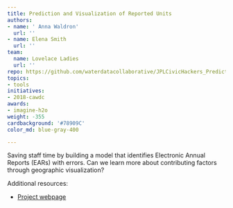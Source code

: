 ```yaml
---
title: Prediction and Visualization of Reported Units
authors:
- name: ' Anna Waldron'
  url: ''
- name: Elena Smith
  url: ''
team:
  name: Lovelace Ladies
  url: ''
repo: https://github.com/waterdatacollaborative/JPLCivicHackers_Prediction-Visualization-Reported-Units
topics:
- tools
initiatives:
- 2018-cawdc
awards:
- imagine-h2o
weight: -355
cardbackground: '#78909C'
color_md: blue-gray-400

---
```


Saving staff time by building a model that identifies Electronic Annual Reports (EARs) with errors. Can we learn more about contributing factors through geographic visualization?

Additional resources:

- [Project webpage](https://github.com/ozzysChiefDataScientist/water)

